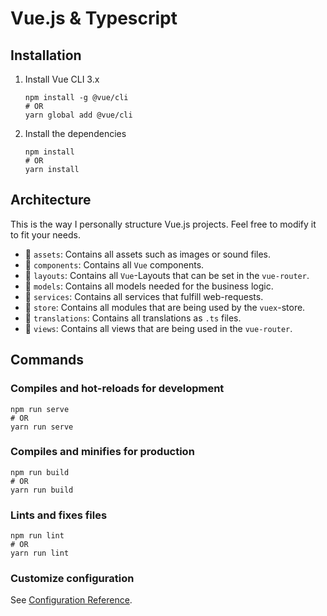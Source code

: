 # Vue.js & Typescript

## Installation
1. Install Vue CLI 3.x
    ```
    npm install -g @vue/cli
    # OR
    yarn global add @vue/cli
    ```

2. Install the dependencies
    ```
    npm install
    # OR
    yarn install
    ```

## Architecture
This is the way I personally structure Vue.js projects. Feel free to modify it to fit your needs.
- :file_folder: `assets`: Contains all assets such as images or sound files.
- :file_folder: `components`: Contains all `Vue` components.
- :file_folder: `layouts`: Contains all `Vue`-Layouts that can be set in the `vue-router`.
- :file_folder: `models`: Contains all models needed for the business logic.
- :file_folder: `services`: Contains all services that fulfill web-requests.
- :file_folder: `store`: Contains all modules that are being used by the `vuex`-store.
- :file_folder: `translations`: Contains all translations as `.ts` files.
- :file_folder: `views`: Contains all views that are being used in the `vue-router`.


## Commands
### Compiles and hot-reloads for development
```
npm run serve
# OR
yarn run serve
```

### Compiles and minifies for production
```
npm run build
# OR
yarn run build
```

### Lints and fixes files
```
npm run lint
# OR
yarn run lint
```

### Customize configuration
See [Configuration Reference](https://cli.vuejs.org/config/).
